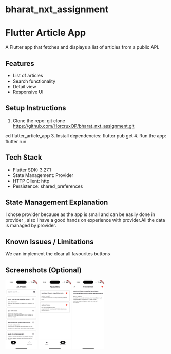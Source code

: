 # bharat_nxt_assignment

# Flutter Article App
A Flutter app that fetches and displays a list of articles from a public
API.
## Features
- List of articles
- Search functionality
- Detail view
- Responsive UI
## Setup Instructions
1. Clone the repo:
git clone https://github.com/HorcruxOP/bharat_nxt_assignment.git

cd flutter_article_app
3. Install dependencies:
flutter pub get
4. Run the app:
flutter run
## Tech Stack
- Flutter SDK: 3.27.1
- State Management: Provider
- HTTP Client: http
- Persistence: shared_preferences

## State Management Explanation
I chose provider because as the app is small and can be easily done in provider , also I have a good hands on experience with provider.All the data is managed by provider.
## Known Issues / Limitations
We can implement the clear all favourites buttons
## Screenshots (Optional)
<p float="left">
  <img src="/screenshot1.png" width="100" />
  <img src="/screenshot2.png" width="100" /> 
  <img src="/screenshot3.png" width="100" />
</p>

